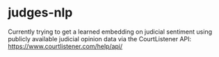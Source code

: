 # judges-nlp
Currently trying to get a learned embedding on judicial sentiment using publicly available judicial opinion data via the CourtListener API: https://www.courtlistener.com/help/api/

